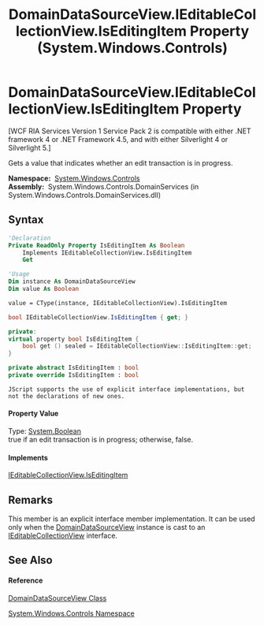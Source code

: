 ﻿---
title: DomainDataSourceView.IEditableCollectionView.IsEditingItem Property  (System.Windows.Controls)
TOCTitle: IEditableCollectionView.IsEditingItem Property
ms:assetid: P:System.Windows.Controls.DomainDataSourceView.System#ComponentModel#IEditableCollectionView#IsEditingItem
ms:mtpsurl: https://msdn.microsoft.com/en-us/library/Ff423285(v=VS.91)
ms:contentKeyID: 28755650
ms.date: 01/27/2012
mtps_version: v=VS.91
f1_keywords:
- System.Windows.Controls.DomainDataSourceView.IEditableCollectionView.IsEditingItem
dev_langs:
- CSharp
- JScript
- VB
- FSharp
- c++
api_location:
- System.Windows.Controls.DomainServices.dll
api_name:
- System.Windows.Controls.DomainDataSourceView.get_IsEditingItem
- System.Windows.Controls.DomainDataSourceView.IsEditingItem
api_type:
- Managed
topic_type:
- apiref
- kbSyntax
product_family_name: VS
ROBOTS: INDEX,FOLLOW
---

# DomainDataSourceView.IEditableCollectionView.IsEditingItem Property

\[WCF RIA Services Version 1 Service Pack 2 is compatible with either .NET framework 4 or .NET Framework 4.5, and with either Silverlight 4 or Silverlight 5.\]

Gets a value that indicates whether an edit transaction is in progress.

**Namespace:**  [System.Windows.Controls](ms590941\(v=vs.91\).md)  
**Assembly:**  System.Windows.Controls.DomainServices (in System.Windows.Controls.DomainServices.dll)

## Syntax

``` vb
'Declaration
Private ReadOnly Property IsEditingItem As Boolean
    Implements IEditableCollectionView.IsEditingItem
    Get
```

``` vb
'Usage
Dim instance As DomainDataSourceView
Dim value As Boolean

value = CType(instance, IEditableCollectionView).IsEditingItem
```

``` csharp
bool IEditableCollectionView.IsEditingItem { get; }
```

``` c++
private:
virtual property bool IsEditingItem {
    bool get () sealed = IEditableCollectionView::IsEditingItem::get;
}
```

``` fsharp
private abstract IsEditingItem : bool
private override IsEditingItem : bool
```

``` jscript
JScript supports the use of explicit interface implementations, but not the declarations of new ones.
```

#### Property Value

Type: [System.Boolean](https://msdn.microsoft.com/en-us/library/a28wyd50)  
true if an edit transaction is in progress; otherwise, false.  

#### Implements

[IEditableCollectionView.IsEditingItem](https://msdn.microsoft.com/en-us/library/Cc452088)  

## Remarks

This member is an explicit interface member implementation. It can be used only when the [DomainDataSourceView](ff422675\(v=vs.91\).md) instance is cast to an [IEditableCollectionView](https://msdn.microsoft.com/en-us/library/Cc452090) interface.

## See Also

#### Reference

[DomainDataSourceView Class](ff422675\(v=vs.91\).md)

[System.Windows.Controls Namespace](ms590941\(v=vs.91\).md)


